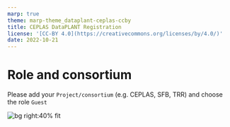 ```yaml
---
marp: true
theme: marp-theme_dataplant-ceplas-ccby
title: CEPLAS DataPLANT Registration
license: '[CC-BY 4.0](https://creativecommons.org/licenses/by/4.0/)'
date: 2022-10-21
---
```


# Role and consortium

Please add your `Project/consortium` (e.g. CEPLAS, SFB, TRR) and choose the role `Guest`

![bg right:40% fit](./../../../../images/dataplant_registration_roles.png)
